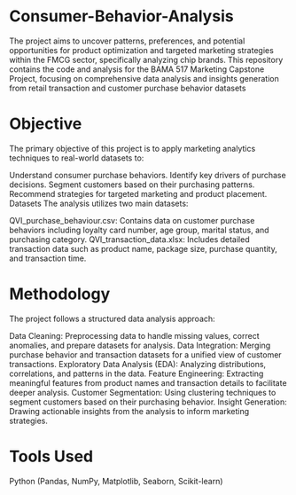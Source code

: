 # Consumer-Behavior-Analysis
The project aims to uncover patterns, preferences, and potential opportunities for product optimization and targeted marketing strategies within the FMCG sector, specifically analyzing chip brands. This repository contains the code and analysis for the BAMA 517 Marketing Capstone Project, focusing on comprehensive data analysis and insights generation from retail transaction and customer purchase behavior datasets

# Objective
The primary objective of this project is to apply marketing analytics techniques to real-world datasets to:

Understand consumer purchase behaviors.
Identify key drivers of purchase decisions.
Segment customers based on their purchasing patterns.
Recommend strategies for targeted marketing and product placement.
Datasets
The analysis utilizes two main datasets:

QVI_purchase_behaviour.csv: Contains data on customer purchase behaviors including loyalty card number, age group, marital status, and purchasing category.
QVI_transaction_data.xlsx: Includes detailed transaction data such as product name, package size, purchase quantity, and transaction time.
# Methodology
The project follows a structured data analysis approach:

Data Cleaning: Preprocessing data to handle missing values, correct anomalies, and prepare datasets for analysis.
Data Integration: Merging purchase behavior and transaction datasets for a unified view of customer transactions.
Exploratory Data Analysis (EDA): Analyzing distributions, correlations, and patterns in the data.
Feature Engineering: Extracting meaningful features from product names and transaction details to facilitate deeper analysis.
Customer Segmentation: Using clustering techniques to segment customers based on their purchasing behavior.
Insight Generation: Drawing actionable insights from the analysis to inform marketing strategies.
# Tools Used
Python (Pandas, NumPy, Matplotlib, Seaborn, Scikit-learn)
